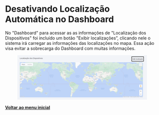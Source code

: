 # Desativando Localização Automática no Dashboard

No "Dashboard" para acessar as as informações de "Localização dos Dispositivos" foi incluído um botão "Exibir localizações”, clicando nele o sistema irá carregar as informações das localizações no mapa. Essa ação visa evitar a sobrecarga do Dashboard com muitas informações.

<figure><img src="../../../.gitbook/assets/image (184).png" alt=""><figcaption></figcaption></figure>

[**Voltar ao menu inicial**](./)
